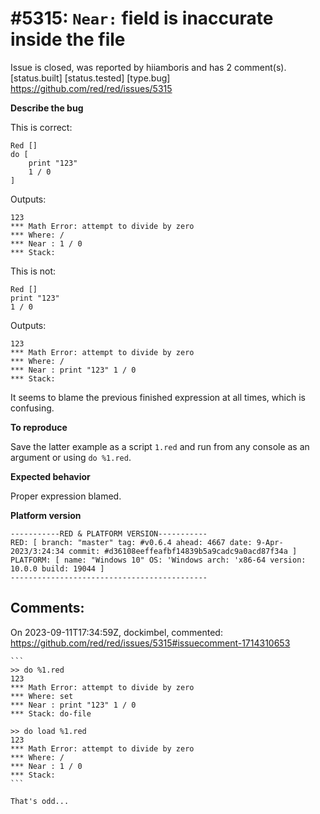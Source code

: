
#5315: `Near:` field is inaccurate inside the file
================================================================================
Issue is closed, was reported by hiiamboris and has 2 comment(s).
[status.built] [status.tested] [type.bug]
<https://github.com/red/red/issues/5315>

**Describe the bug**

This is correct:
```
Red []
do [
	print "123"
	1 / 0
]
```
Outputs:
```
123
*** Math Error: attempt to divide by zero
*** Where: /
*** Near : 1 / 0
*** Stack:
```

This is not:
```
Red []
print "123"
1 / 0
```
Outputs:
```
123
*** Math Error: attempt to divide by zero
*** Where: /
*** Near : print "123" 1 / 0
*** Stack:
```
It seems to blame the previous finished expression at all times, which is confusing.

**To reproduce**

Save the latter example as a script `1.red` and run from any console as an argument or using `do %1.red`.

**Expected behavior**

Proper expression blamed.

**Platform version**
```
-----------RED & PLATFORM VERSION----------- 
RED: [ branch: "master" tag: #v0.6.4 ahead: 4667 date: 9-Apr-2023/3:24:34 commit: #d36108eeffeafbf14839b5a9cadc9a0acd87f34a ]
PLATFORM: [ name: "Windows 10" OS: 'Windows arch: 'x86-64 version: 10.0.0 build: 19044 ]
--------------------------------------------
```


Comments:
--------------------------------------------------------------------------------

On 2023-09-11T17:34:59Z, dockimbel, commented:
<https://github.com/red/red/issues/5315#issuecomment-1714310653>

    ```
    >> do %1.red
    123
    *** Math Error: attempt to divide by zero
    *** Where: set
    *** Near : print "123" 1 / 0
    *** Stack: do-file  
    
    >> do load %1.red
    123
    *** Math Error: attempt to divide by zero
    *** Where: /
    *** Near : 1 / 0
    *** Stack:
    ```
    
    That's odd...

